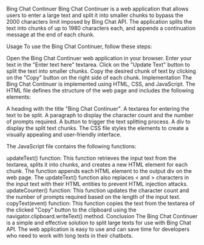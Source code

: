 Bing Chat Continuer
Bing Chat Continuer is a web application that allows users to enter a large text and split it into smaller chunks to bypass the 2000 characters limit imposed by Bing Chat API. The application splits the text into chunks of up to 1980 characters each, and appends a continuation message at the end of each chunk.

Usage
To use the Bing Chat Continuer, follow these steps:

Open the Bing Chat Continuer web application in your browser.
Enter your text in the "Enter text here" textarea.
Click on the "Update Text" button to split the text into smaller chunks.
Copy the desired chunk of text by clicking on the "Copy" button on the right side of each chunk.
Implementation
The Bing Chat Continuer is implemented using HTML, CSS, and JavaScript. The HTML file defines the structure of the web page and includes the following elements:

A heading with the title "Bing Chat Continuer".
A textarea for entering the text to be split.
A paragraph to display the character count and the number of prompts required.
A button to trigger the text splitting process.
A div to display the split text chunks.
The CSS file styles the elements to create a visually appealing and user-friendly interface.

The JavaScript file contains the following functions:

updateText() function: This function retrieves the input text from the textarea, splits it into chunks, and creates a new HTML element for each chunk. The function appends each HTML element to the output div on the web page. The updateText() function also replaces < and > characters in the input text with their HTML entities to prevent HTML injection attacks.
updateCounter() function: This function updates the character count and the number of prompts required based on the length of the input text.
copyText(event) function: This function copies the text from the textarea of the clicked "Copy" button to the clipboard using the navigator.clipboard.writeText() method.
Conclusion
The Bing Chat Continuer is a simple and effective solution to split large texts for use with Bing Chat API. The web application is easy to use and can save time for developers who need to work with long texts in their chatbots.